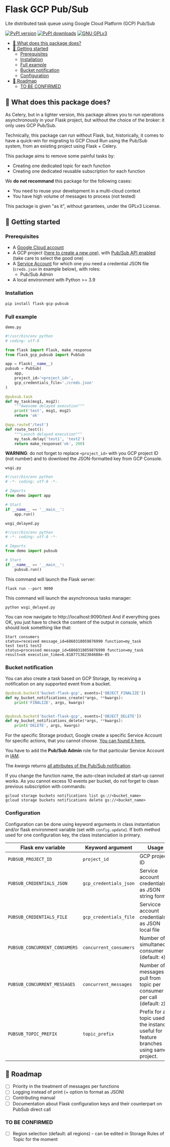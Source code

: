 # Flask GCP Pub/Sub

Lite distributed task queue using Google Cloud Platform (GCP) Pub/Sub

[![PyPI version](https://img.shields.io/pypi/v/flask-gcp-pubsub)](https://github.com/wildsys/flask-gcp-pubsub) [![PyPI downloads](https://img.shields.io/pypi/dm/flask-gcp-pubsub)](https://github.com/wildsys/flask-gcp-pubsub) [![GNU GPLv3](https://img.shields.io/github/license/wildsys/flask-gcp-pubsub)](https://www.gnu.org/licenses/gpl-3.0.html)

<!-- TOC depthfrom:2 -->

- [🤔 What does this package does?](#-what-does-this-package-does)
- [🚀 Getting started](#-getting-started)
    - [Prerequisites](#prerequisites)
    - [Installation](#installation)
    - [Full example](#full-example)
    - [Bucket notification](#bucket-notification)
    - [Configuration](#configuration)
- [🔮 Roadmap](#-roadmap)
    - [TO BE CONFIRMED](#to-be-confirmed)

<!-- /TOC -->

## 🤔 What does this package does?

As Celery, but in a lighter version, this package allows you to run operations asynchronously in your Flask project, but without the choice of the broker: it only uses GCP Pub/Sub.

Technically, this package can run without Flask, but, historically, it comes to have a quick-win for migrating to GCP Cloud Run using the Pub/Sub system, from an existing project using Flask + Celery.

This package aims to remove some painful tasks by:
- Creating one dedicated topic for each function
- Creating one dedicated reusable subscription for each function

We **do not recommand** this package for the following cases:
- You need to reuse your development in a multi-cloud context
- You have high volume of messages to process (not tested)

This package is given "as it", without garantees, under the GPLv3 License.

## 🚀 Getting started

### Prerequisites

- A [Google Cloud account](https://console.cloud.google.com/)
- A GCP project ([here to create a new one](https://console.cloud.google.com/projectcreate)), with [Pub/Sub API enabled](https://console.cloud.google.com/apis/library/pubsub.googleapis.com) (take care to select the good one)
- A [Service Account](https://console.cloud.google.com/iam-admin/serviceaccounts) for which one you need a credential JSON file (`creds.json` in example below), with roles:
  - Pub/Sub Admin
- A local environment with Python >= 3.9

### Installation

```python
pip install flask-gcp-pubsub
```

### Full example

`demo.py`
```python
#!/usr/bin/env python
# coding: utf-8

from flask import Flask, make_response
from flask_gcp_pubsub import PubSub

app = Flask(__name__)
pubsub = PubSub(
    app,
    project_id='<project_id>',
    gcp_credentials_file='./creds.json'
)

@pubsub.task
def my_task(msg1, msg2):
    """Awesome delayed execution"""
    print('test', msg1, msg2)
    return 'ok'

@app.route('/test')
def route_test():
    """Launch delayed execution"""
    my_task.delay('test1', 'test2')
    return make_response('ok', 200)
```

**WARNING**: do not forget to replace `<project_id>` with you GCP project ID (not number) and to downloed the JSON-formatted key from GCP Console.

`wsgi.py`
```python
#!/usr/bin/env python
# -*- coding: utf-8 -*-

# Imports
from demo import app

# Start
if __name__ == '__main__':
    app.run()
```

`wsgi_delayed.py`
```python
#!/usr/bin/env python
# -*- coding: utf-8 -*-

# Imports
from demo import pubsub

# Start
if __name__ == '__main__':
    pubsub.run()
```

This command will launch the Flask server:
```shell
flask run --port 9090
```

This command will launch the asynchronous tasks manager:
```shell
python wsgi_delayed.py
```

You can now navigate to http://localhost:9090/test
And if everything goes OK, you just have to check the content of the output in console, which should look something like that:
```
Start consumers
status=received message_id=6860318059876990 function=my_task
test test1 test2
status=processed message_id=6860318059876990 function=my_task result=ok execution_time=6.818771362304688e-05
```

### Bucket notification

You can also create a task based on GCP Storage, by receiving a notification on any supported event from a bucket.

```python
@pubsub.bucket('bucket-flask-gcp', events=['OBJECT_FINALIZE'])
def my_bucket_notifications_create(*args, **kwargs):
    print('FINALIZE', args, kwargs)


@pubsub.bucket('bucket-flask-gcp', events=['OBJECT_DELETE'])
def my_bucket_notifications_delete(*args, **kwargs):
    print('DELETE', args, kwargs)
```

For the specific Storage product, Google create a specific Service Account for specific actions, that you cannot choose. [You can found it here.](https://console.cloud.google.com/storage/settings;tab=project_access)

You have to add the **Pub/Sub Admin** role for that particular Service Account in [IAM](https://console.cloud.google.com/iam-admin/iam).

The *kwargs* returns [all attributes of the Pub/Sub notification](https://cloud.google.com/storage/docs/pubsub-notifications#attributes).

If you change the function name, the auto-clean included at start-up cannot works. As you cannot excess 10 events per bucket, do not forget to clean previous subscription with commands:

```shell
gcloud storage buckets notifications list gs://<bucket_name>
gcloud storage buckets notifications delete gs://<bucket_name>
```

### Configuration

Configuration can be done using keyword arguments in class instantiation and/or flask environment variable (set with `config.update`).
If both method used for one configuration key, the class instanciation is primary.

| Flask env variable | Keyword argument | Usage | How-to get? |
|-|-|-|-|
| `PUBSUB_PROJECT_ID` | `project_id` | GCP project ID | See [console.cloud.google.com](https://console.cloud.google.com/) |
| `PUBSUB_CREDENTIALS_JSON` | `gcp_credentials_json` | Service account credentials, as JSON string format | See IAM in [console.cloud.google.com](https://console.cloud.google.com/) |
| `PUBSUB_CREDENTIALS_FILE` | `gcp_credentials_file` | Servicce account credentials, as JSON local file | See IAM in [console.cloud.google.com](https://console.cloud.google.com/) |
| `PUBSUB_CONCURRENT_CONSUMERS` | `concurrent_consumers` | Number of simultaneous consumer (default: `4`) | |
| `PUBSUB_CONCURRENT_MESSAGES` | `concurrent_messages` | Number of messages pull from topic per consumer per call (default: `2`) | |
| `PUBSUB_TOPIC_PREFIX` | `topic_prefix` | Prefix for all topic used in the instance, useful for feature branches using same project. | |


## 🔮 Roadmap

- [ ] Priority in the treatment of messages per functions
- [ ] Logging instead of print (+ option to format as JSON)
- [ ] Contributing manual
- [ ] Documentation about Flask configuration keys and their counterpart on PubSub direct call

### TO BE CONFIRMED

- [ ] Region selection (default: all regions) - can be edited in Storage Rules of Topic for the moment
